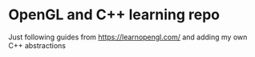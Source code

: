 # OpenGL and C++ learning repo

Just following guides from https://learnopengl.com/ and adding my own C++ abstractions
